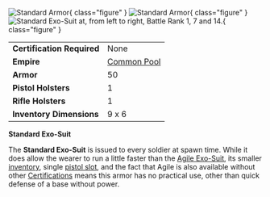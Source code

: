 ![ Standard
Armor](../images/PSScreenShot0317.jpg){ class="figure" }
![
Standard Armor](../images/NCStandardExoSuit.jpg){ class="figure" }
![
[Standard Exo-Suit](Standard_Exo-Suit.md) at, from left to right,
[Battle Rank](../terminology/Battle_Rank.md) 1, 7 and 14.](../images/VS_Standards.jpg){ class="figure" }

|                            |                                              |
| -------------------------- | -------------------------------------------- |
| **Certification Required** | None                                         |
| **Empire**                 | [Common Pool](../terminology/Common_Pool.md) |
| **Armor**                  | 50                                           |
| **Pistol Holsters**        | 1                                            |
| **Rifle Holsters**         | 1                                            |
| **Inventory Dimensions**   | 9 x 6                                        |

**Standard Exo-Suit**

The **Standard Exo-Suit** is issued to every soldier at spawn time. While it
does allow the wearer to run a little faster than the
[Agile Exo-Suit](Agile_Exo-Suit.md), its smaller
[inventory](../terminology/Inventory.md), single
[pistol slot](../etc/Holster.md), and the fact that Agile is also available
without other [Certifications](../certifications/Certifications.md) means this
armor has no practical use, other than quick defense of a base without power.
